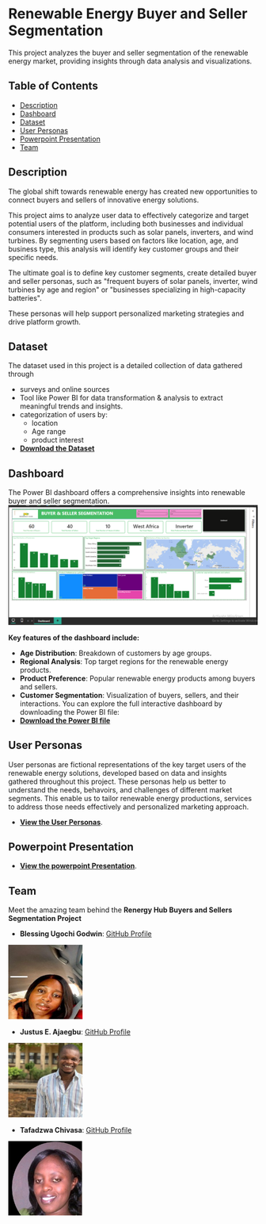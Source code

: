 # Renewable Energy Buyer and Seller Segmentation 

This project analyzes the buyer and seller segmentation of the renewable energy market, providing insights through data analysis and visualizations.

## Table of Contents
- [Description](#Description)
- [Dashboard](#Dashboard)
- [Dataset](#dataset)
- [User Personas](#user-personas)
- [Powerpoint Presentation](#Powerpoint-Presentation)
- [Team](#team)

## Description
The global shift towards renewable energy has created new opportunities to connect buyers and sellers of innovative energy solutions.

This project aims to analyze user data to effectively categorize and target potential users of the platform, including both businesses and individual consumers interested in products such as solar panels, inverters, and wind turbines.
By segmenting users based on factors like location, age, and business type, this analysis will identify key customer groups and their specific needs.

The ultimate goal is to define key customer segments, create detailed buyer and seller personas, such as "frequent buyers of solar panels, inverter, wind turbines by age and region" or "businesses specializing in high-capacity batteries". 

These personas will help support personalized marketing strategies and drive platform growth.
 

## Dataset
 The dataset used in this project is a detailed collection of data gathered through 
 - surveys and online sources  
 - Tool like Power BI for data transformation & analysis to extract meaningful trends and insights.  
 - categorization of users by:     
   - location  
   - Age range 
   - product interest
 - **[Download the Dataset](https://github.com/Blessinggodwin12/Renewable-Energy-Buyer-Seller-Segmentation/blob/master/Renergy%20Hub%20Project/renewable_energy_multinational_dataset.csv)**


## Dashboard
The Power BI dashboard offers a comprehensive insights into renewable buyer and seller segmentation. 
 ![Dashboard Overview](https://github.com/Blessinggodwin12/Renewable-Energy-Buyer-Seller-Segmentation/blob/master/Renergy%20Hub%20Project/Images/Dashboard.png)

**Key features of the dashboard include:**
 - **Age Distribution**: Breakdown of customers by age groups.
 - **Regional Analysis**: Top target regions for the renewable energy products.
 - **Product Preference**: Popular renewable energy products among buyers and sellers.
 - **Customer Segmentation**: Visualization of buyers, sellers, and their interactions.
 You can explore the full interactive dashboard by downloading the Power BI file:
 - **[Download the Power BI file](https://github.com/Blessinggodwin12/Renewable-Energy-Buyer-Seller-Segmentation/blob/master/Renergy%20Hub%20Project/Data%20Analysis.pbix)**


## User Personas
User personas are fictional representations of the key target users of the renewable energy solutions, developed based on data and insights gathered throughout this project. These personas help us better to understand the needs, behavoirs, and challenges of different market segments. This enable us to tailor renewable energy productions, services to address those needs effectively and personalized marketing approach.
- **[View the User Personas](https://github.com/Blessinggodwin12/Renewable-Energy-Buyer-Seller-Segmentation/blob/master/Renergy%20Hub%20Project/USER%20PERSONAS.pdf)**.


## Powerpoint Presentation
- **[View the powerpoint Presentation](https://github.com/Blessinggodwin12/Renewable-Energy-Buyer-Seller-Segmentation/blob/master/Renergy%20Hub%20Project/Powerpoint%20Presentation%20for%20Renergy%20Hub%20Market%20Dynamics.pptx)**.
## Team
Meet the amazing team behind the **Renergy Hub Buyers and Sellers Segmentation Project**

- **Blessing Ugochi Godwin**: [GitHub Profile](https://github.com/Blessinggodwin12) 
<img src="https://github.com/Blessinggodwin12/Renewable-Energy-Buyer-Seller-Segmentation/blob/master/Renergy%20Hub%20Project/Images/Blessing%20Godwin.jpg" width="150" height="150" alt="Blessing Ugochi Godwin">

- **Justus E. Ajaegbu**: [GitHub Profile](https://github.com/Justus3031)
<img src= "https://github.com/Blessinggodwin12/Renewable-Energy-Buyer-Seller-Segmentation/blob/master/Renergy%20Hub%20Project/Images/justus%20Ajaegbu.jpg" width="150" height="150" alt="Justus E. Ajaegbu">

- **Tafadzwa Chivasa**: [GitHub Profile](https://github.com/TafadzwaDA)
<img src= "https://github.com/Blessinggodwin12/Renewable-Energy-Buyer-Seller-Segmentation/blob/master/Renergy%20Hub%20Project/Images/Tafadzwa%20chivasa.jpg" width="150" height="150" alt="Tafadzwa Chivasa">


